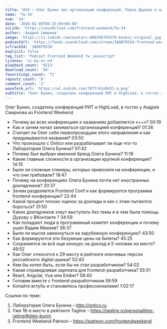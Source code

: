 ```yaml
---
title: "#34 – Олег Бунин про организацию конференций, Павла Дурова и цены на билеты"
name: 'fw-34'
num: '34'
date: '2018-01-09T04:15:05+00:00'
scLink: 'https://soundcloud.com/frontend-weekend/fw-34'
author: 'Андрей Смирнов'
image: 'https://i1.sndcdn.com/avatars-000358703579-bnobxj-original.jpg'
podcastUrl: 'https://feeds.soundcloud.com/stream/380879534-frontend-weekend-fw-34.m4a'
scTrackId: '380879534'
explicit: false
tag_list: 'Podcast Frontend Weekend fw javascript'
license: 'cc-by-nc-nd'
playback_count: '9213'
download_count: '90'
favoritings_count: '71'
reposts_count: '8'
comment_count: '2'
waveform_url: 'https://w1.sndcdn.com/7D7frk3xRd31_m.png'
subtitle: "Олег Бунин, создатель конференций РИТ и HighLoad, в гостях у Андрея Смирнова из Frontend Weekend. "
---
```

Олег Бунин, создатель конференций РИТ и HighLoad, в гостях у Андрея Смирнова из Frontend Weekend. 

- Почему во всех конференциях к названиям добавляется «++»? <timecode sec="19">00:19</timecode>
- Как и зачем начал заниматься организацией конференций? <timecode sec="86">01:26</timecode>
- Считает ли Олег себя первопроходцем этого направления и как придумываются названия? <timecode sec="230">03:50</timecode>
- Что произошло с Ontico или разрабатывает ли еще что-то Лаборатория Олега Бунина? <timecode sec="462">07:42</timecode>
- Почему был выбран именной бренд Олега Бунина? <timecode sec="679">11:19</timecode>
- Какие главные сложности в организации крупной конференции? <timecode sec="855">14:15</timecode>
- Были ли сложные спикеры, которых привозили на конференции, и что они требовали? <timecode sec="1127">18:47</timecode>
- Почему на конференциях Олега Бунина почти нет иностранных докладчиков? <timecode sec="1237">20:37</timecode>
- Зачем разделяется Frontend Conf и как формируется программа frontend-конференции? <timecode sec="1364">22:44</timecode>
- Какой процент плохих оценок за доклады и как с этим пытаются бороться? <timecode sec="1910">31:50</timecode>
- Каких докладчиков зовут выступать без темы и в чем была помощь Дурову с ВКонтакте ? <timecode sec="2099">34:59</timecode>
- Как попадают люди в программный комитет конференции и почему ушел Вадим Макеев? <timecode sec="2317">38:37</timecode>
- Были ли мысли замахнуться на зарубежную конференцию? <timecode sec="2630">43:50</timecode>
- Как формируются эти безумные цены на билеты? <timecode sec="2725">45:25</timecode>
- Сохраняется ли всё еще конкурс на доклад в 5 человек на место? <timecode sec="2992">49:52</timecode>
- Как Олег относится к 29 месту в рейтинге ключевых персон российского digital-рынка? <timecode sec="3163">52:43</timecode>
- Кем бы хотел быть, если бы не стал разработчиком? <timecode sec="3242">54:02</timecode>
- Какая справедливая зарплата для frontend-разработчика? <timecode sec="3301">55:01</timecode>
- React, Angular, Vue или Ember? <timecode sec="3520">58:40</timecode>
- Готовим вместе с frontend-разработчиком <timecode sec="3599">59:59</timecode>
- Копайте вглубь и становитесь профессионалами! <timecode sec="3737">1:02:17</timecode>

Ссылки по теме:
1) Лаборатория Олега Бунина – http://ontico.ru
2) Уже 18-е место в рейтинге Tagline – https://tagline.ru/personalities-rating/#oleg-bunin
3) Frontend Weekend Patreon – https://patreon.com/frontendweekend